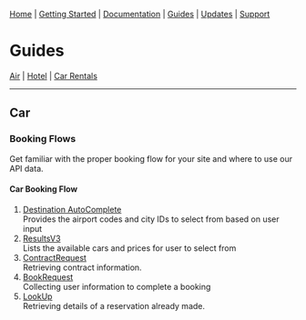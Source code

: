 [Home](home.md) | [Getting Started](getting-started.md) | [Documentation](docs-air.md) | [Guides](guides-air.md) | [Updates](updates.md) | [Support](support.md)

# Guides

[Air](guides-air.md) | [Hotel](guides-hotel.md) | [Car Rentals](guides-car.md) 

------------

## Car

### Booking Flows

Get familiar with the proper booking flow for your site and where to use our API data.

#### Car Booking Flow

1. [Destination AutoComplete](https://admin-qaa.rezserver.com/developer/documentation/car#/paths/~1getAutoComplete/get)  
Provides the airport codes and city IDs to select from based on user input
2. [ResultsV3](https://admin-qaa.rezserver.com/developer/documentation/car#tag/Car/paths/~1getResultsV3/get)  
Lists the available cars and prices for user to select from
3. [ContractRequest](https://admin-qaa.rezserver.com/developer/documentation/car#/paths/~1getAutoComplete/get)  
Retrieving contract information.
4. [BookRequest](https://admin-qaa.rezserver.com/developer/documentation/car#/paths/~1getAutoComplete/get)  
Collecting user information to complete a booking
5. [LookUp](https://admin-qaa.rezserver.com/developer/documentation/car#/paths/~1getAutoComplete/get)  
Retrieving details of a reservation already made.




